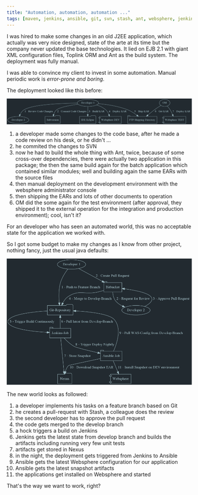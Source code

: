 ```yaml
---
title: "Automation, automation, automation ..."
tags: [maven, jenkins, ansible, git, svn, stash, ant, websphere, jenkins, nexus, ansible]
---
```


I was hired to make some changes in an old J2EE application, which actually was very nice designed, state of the arte at its time but the company never updated the base technologies. It lied on EJB 2.1 with giant XML configuration files, Toplink ORM and Ant as the build system. The deployment was fully manual.

I was able to convince my client to invest in some automation. Manual periodic work is *error-prone and boring*. 

The deployment looked like this before:

![manual deployment](/images/blog/2017-01-15-nwm-old-world.png)

1. a developer made some changes to the code base, after he made a code review on his desk, or he didn't ...
2. he commited the changes to SVN
3. now he had to build the whole thing with Ant, twice, because of some cross-over dependencies, there were actually two application in this package; the then the same build again for the batch application which contained similar modules; well and building again the same EARs with the source files
4. then manual deployment on the development environment with the websphere administrator console
5. then shipping the EARs and lots of other documents to operation
6. OM did the some again for the test environment (after approval, they shipped it to the external operation for the integration and production environment); cool, isn't it?

For an developer who has seen an automated world, this was no acceptable state for the application we worked with. 

So I got some budget to make my changes as I know from other project, nothing fancy, just the usual java defaults:

![automated deployment](/images/blog/2017-01-15-nwm-continuous-integration-flow.png)

The new world looks as followed: 

1. a developer implements his tasks on a feature branch based on Git
2. he creates a pull-request with Stash, a colleague does the review
3. the second developer has to approve the pull request
4. the code gets merged to the develop branch
5. a hock triggers a build on Jenkins
6. Jenkins gets the latest state from develop branch and builds the artifacts including running very few unit tests
7. artifacts get stored in Nexus
8. in the night, the deployment gets triggered from Jenkins to Ansible 
9. Ansible gets the latest Websphere configuration for our application
10. Ansible gets the latest snapshot artifacts
11. the applications get installed on Websphere and started

That's the way we want to work, right?
